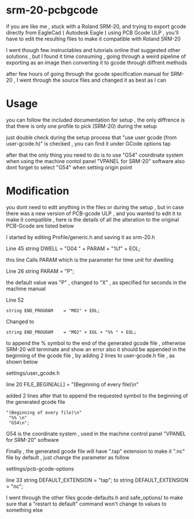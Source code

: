 # srm-20-pcbgcode

if you are like me , stuck with a Roland SRM-20, and trying to  export gcode directly from EagleCad ( Autodesk Eagle ) using PCB Gcode ULP , you'll have to edit the resulting files to make it compatible with Roland SRM-20

I went though few instructables and tutorials online that suggested other solutions , but I found it time consuming , going through a weird pipeline of exporting as an image then converting it to gcode through diffrent methods

after few hours of going through the gcode specification manual for SRM-20 , I went through the source files and changed it as best as I can

# Usage

you can follow the included documentation for setup , the only diffrence is that there is only one profile to pick (SRM-20) during the setup

just double check during the setup process that "use user gcode (from user-gcode.h)" is checked , you can find it under GCode options tap

after that the only thing you need to do is to use "G54" coordinate system when using the machine contol panel "VPANEL for SRM-20" software
also dont forget to select "G54" when setting origin point

# Modification

you dont need to edit anything in the files or during the setup , but in case there was a new version of PCB-gcode ULP , and you wanted to edit it to make it compatible , here is the details of all the alteration to the original PCB-Gcode are listed below

I started by editing
Profile/generic.h
and saving it as srm-20.h

Line 45
    string DWELL    = "G04 " + PARAM + "%f" + EOL;

this line Calls PARAM which is the parameter for time unit for dwelling

Line 26
    string PARAM      = "P";

the default value was "P" , changed to "X" , as specified for seconds in the machine manual

Line 52

    string END_PROGRAM    = "M02" + EOL;

Changed to 

    string END_PROGRAM    = "M02" + EOL + "%% " + EOL;

to append the % symbol to the end of the generated gcode file , otherwise SRM-20 will terminate and show an error
also it should be appended in the beginning of the gcode file , by adding 2 lines to user-gcode.h file , as shown below


settings/user_gcode.h

line 20
    FILE_BEGIN[ALL]    = "(Beginning of every file)\n"

added 2 lines after that to append the requested symbol to the beginning of the generated gcode file 

    "(Beginning of every file)\n"
     "%% \n"
     "G54\n";
           
 G54 is the coordinate system , used in the machine control panel "VPANEL for SRM-20" software
           
 Finally , the generated gcode file will have ".tap" extension
 to make it ".nc" file by default , just change the parameter as follow
 
 settings/pcb-gcode-options
 
 line 33
 string DEFAULT_EXTENSION = "tap";
 to
 string DEFAULT_EXTENSION = "nc";


I went through the other files
gcode-defaults.h and safe_options/
to make sure that a "restart to default" command won't change to values to something else
